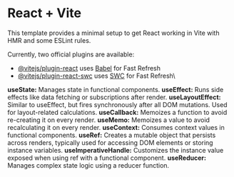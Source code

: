 # React + Vite

This template provides a minimal setup to get React working in Vite with HMR and some ESLint rules.

Currently, two official plugins are available:

- [@vitejs/plugin-react](https://github.com/vitejs/vite-plugin-react/blob/main/packages/plugin-react/README.md) uses [Babel](https://babeljs.io/) for Fast Refresh
- [@vitejs/plugin-react-swc](https://github.com/vitejs/vite-plugin-react-swc) uses [SWC](https://swc.rs/) for Fast Refresh\


**useState:** Manages state in functional components.
**useEffect:** Runs side effects like data fetching or subscriptions after render.
**useLayoutEffect:** Similar to useEffect, but fires synchronously after all DOM mutations. Used for layout-related calculations.
**useCallback:** Memoizes a function to avoid re-creating it on every render.
**useMemo:** Memoizes a value to avoid recalculating it on every render.
**useContext:** Consumes context values in functional components.
**useRef:** Creates a mutable object that persists across renders, typically used for accessing DOM elements or storing instance variables.
**useImperativeHandle:** Customizes the instance value exposed when using ref with a functional component.
**useReducer:** Manages complex state logic using a reducer function.
